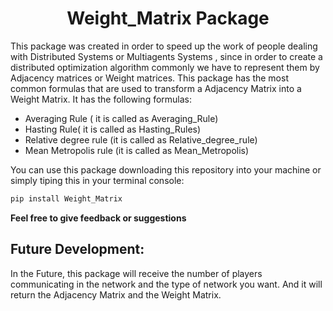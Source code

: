 
<h1 align="center"> Weight_Matrix Package </h1>

 This package was created in order to speed up the work of people dealing with Distributed Systems or Multiagents Systems , since in order to create a 
distributed optimization algorithm commonly we have to represent them by Adjacency matrices or Weight matrices. This package has the most common formulas that are used to transform a Adjacency Matrix into a Weight Matrix. It has the following formulas:

* Averaging Rule ( it is called as Averaging_Rule)
* Hasting Rule( it is called as Hasting_Rules) 
* Relative degree rule (it is called as Relative_degree_rule)
* Mean Metropolis rule (it is called as Mean_Metropolis) 

You can use this package downloading this repository into your machine or simply tiping this in your terminal console:
 ```python
pip install Weight_Matrix
```
**Feel free to give feedback or suggestions**

## Future Development: 
 In the Future, this package will receive the number of players communicating in the  network  and the type of network you want. And it will return the Adjacency Matrix and the Weight Matrix.
